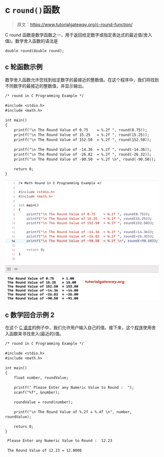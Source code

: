 # c `round()`函数

> 原文：<https://www.tutorialgateway.org/c-round-function/>

C round 函数是数学函数之一，用于返回给定数字或指定表达式的最近值(舍入值)。数学舍入函数的语法是

```
double round(double round);
```

## c 轮函数示例

数学舍入函数允许您找到给定数字的最接近的整数值。在这个程序中，我们将找到不同数字的最接近的整数值，并显示输出。

```
/* round in C Programming Example */

#include <stdio.h>
#include <math.h>

int main()
{
    printf("\n The Round Value of 0.75    = %.2f ", round(0.75));
    printf("\n The Round Value of 15.25   = %.2f ", round(15.25));
    printf("\n The Round Value of 152.50  = %.2f ", round(152.50));

    printf("\n The Round Value of -14.36  = %.2f ", round(-14.36));
    printf("\n The Round Value of -26.82  = %.2f ", round(-26.32));
    printf("\n The Round Value of -90.50  = %.2f \n", round(-90.50));

    return 0;
}
```

![C Round Function Example 1](img/187e4ce690ddf04be238dc39ab79b2f0.png)

## c 数学回合示例 2

在这个 [C 语言](https://www.tutorialgateway.org/c-programming/)的例子中，我们允许用户输入自己的值。接下来，这个[程序](https://www.tutorialgateway.org/c-programming-examples/)使用舍入函数来寻找舍入(最近的)值。

```
/* round in C Programming Example */

#include <stdio.h>
#include <math.h> 

int main()
{
    float number, roundValue;

    printf(" Please Enter any Numeric Value to Round :  ");
    scanf("%f", &number);

    roundValue = round(number);

    printf("\n The Round Value of %.2f = %.4f \n", number, roundValue);

    return 0;
}
```

```
 Please Enter any Numeric Value to Round :  12.23

 The Round Value of 12.23 = 12.0000
```